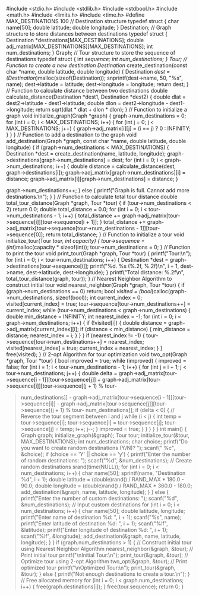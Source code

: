 #include <stdio.h> 
#include <stdlib.h> 
#include <stdbool.h> 
#include <math.h> 
#include <limits.h> 
#include <time.h> 
#define MAX_DESTINATIONS 100 
// Destination structure 
typedef struct { 
 char name[50]; 
 double latitude; 
 double longitude; 
} Destination; 
// Graph structure to store distances between destinations 
typedef struct { 
 Destination *destinations[MAX_DESTINATIONS]; 
 double adj_matrix[MAX_DESTINATIONS][MAX_DESTINATIONS]; 
 int num_destinations; 
} Graph; 
// Tour structure to store the sequence of destinations 
typedef struct { 
 int *sequence; 
 int num_destinations; 
} Tour; 
// Function to create a new destination 
Destination* create_destination(const char *name, double latitude, double longitude) { 
 Destination *dest = (Destination*)malloc(sizeof(Destination)); 
 snprintf(dest->name, 50, "%s", name); 
 dest->latitude = latitude; 
 dest->longitude = longitude; 
 return dest; 
} 
// Function to calculate distance between two destinations 
double calculate_distance(Destination *dest1, Destination *dest2) { 
 double dlat = dest2->latitude - dest1->latitude; 
 double dlon = dest2->longitude - dest1->longitude; 
 return sqrt(dlat * dlat + dlon * dlon); 
} 
// Function to initialize a graph 
void initialize_graph(Graph *graph) { 
 graph->num_destinations = 0; 
 for (int i = 0; i < MAX_DESTINATIONS; i++) { 
 for (int j = 0; j < MAX_DESTINATIONS; j++) { 
 graph->adj_matrix[i][j] = (i == j) ? 0 : INFINITY; 
 } 
 } 
} 
// Function to add a destination to the graph 
void add_destination(Graph *graph, const char *name, double latitude, double longitude) 
{ 
 if (graph->num_destinations < MAX_DESTINATIONS) { 
 Destination *dest = create_destination(name, latitude, longitude); 
 graph->destinations[graph->num_destinations] = dest; 
 for (int i = 0; i < graph->num_destinations; i++) { 
 double distance = calculate_distance(dest, graph->destinations[i]); 
 graph->adj_matrix[graph->num_destinations][i] = distance; 
 graph->adj_matrix[i][graph->num_destinations] = distance; 
 } 
 
 graph->num_destinations++; 
 } else { 
 printf("Graph is full. Cannot add more destinations.\n"); 
 } 
} 
// Function to calculate total tour distance 
double total_tour_distance(Graph *graph, Tour *tour) { 
 if (tour->num_destinations < 2) return 0.0; 
 double total_distance = 0.0; 
 for (int i = 0; i < tour->num_destinations - 1; i++) { 
 total_distance += graph->adj_matrix[tour->sequence[i]][tour->sequence[i + 1]]; 
 } 
 total_distance += graph->adj_matrix[tour->sequence[tour->num_destinations - 
1]][tour->sequence[0]]; 
 return total_distance; 
} 
// Function to initialize a tour 
void initialize_tour(Tour *tour, int capacity) { 
 tour->sequence = (int*)malloc(capacity * sizeof(int)); 
 tour->num_destinations = 0; 
} 
// Function to print the tour 
void print_tour(Graph *graph, Tour *tour) { 
 printf("Tour:\n"); 
 for (int i = 0; i < tour->num_destinations; i++) { 
 Destination *dest = graph->destinations[tour->sequence[i]]; 
 printf("%d. %s (%.2f, %.2f)\n", i + 1, dest->name, dest->latitude, dest->longitude); 
 } 
 printf("Total distance: %.2f\n", total_tour_distance(graph, tour)); 
} 
// Nearest Neighbor Algorithm to construct initial tour 
void nearest_neighbor(Graph *graph, Tour *tour) { 
 if (graph->num_destinations == 0) return; 
 bool *visited = (bool*)calloc(graph->num_destinations, sizeof(bool)); 
 int current_index = 0; 
 visited[current_index] = true; 
 tour->sequence[tour->num_destinations++] = current_index; 
 while (tour->num_destinations < graph->num_destinations) { 
 double min_distance = INFINITY; 
 int nearest_index = -1; 
 for (int i = 0; i < graph->num_destinations; i++) { 
 if (!visited[i]) { 
 double distance = graph->adj_matrix[current_index][i]; 
 if (distance < min_distance) { 
 min_distance = distance; 
 nearest_index = i; 
 } 
 } 
 } 
 if (nearest_index != -1) { 
 tour->sequence[tour->num_destinations++] = nearest_index; 
 visited[nearest_index] = true; 
 current_index = nearest_index; 
 } 
 } 
 free(visited); 
} 
// 2-opt Algorithm for tour optimization 
void two_opt(Graph *graph, Tour *tour) { 
 bool improved = true; 
 while (improved) { 
 improved = false; 
 for (int i = 1; i < tour->num_destinations - 1; i++) { 
 for (int j = i + 1; j < tour->num_destinations; j++) { 
 double delta = graph->adj_matrix[tour->sequence[i - 1]][tour->sequence[j]] + 
 graph->adj_matrix[tour->sequence[i]][tour->sequence[(j + 1) % tour-
>num_destinations]] - 
 graph->adj_matrix[tour->sequence[i - 1]][tour->sequence[i]] - 
 graph->adj_matrix[tour->sequence[j]][tour->sequence[(j + 1) % tour-
>num_destinations]]; 
 if (delta < 0) { 
 // Reverse the tour segment between i and j 
 while (i < j) { 
 int temp = tour->sequence[i]; 
 tour->sequence[i] = tour->sequence[j]; 
 tour->sequence[j] = temp; 
 i++; 
 j--; 
 } 
 improved = true; 
 } 
 } 
 } 
 } 
} 
int main() { 
 Graph graph; 
 initialize_graph(&graph); 
 Tour tour; 
 initialize_tour(&tour, MAX_DESTINATIONS); 
 int num_destinations; 
 char choice; 
 printf("Do you want to create random destinations (Y/N)? "); 
 scanf(" %c", &choice); 
 if (choice == 'Y' || choice == 'y') { 
 printf("Enter the number of random destinations: "); 
 scanf("%d", &num_destinations); 
 // Create random destinations 
 srand(time(NULL)); 
 for (int i = 0; i < num_destinations; i++) { 
 char name[50]; 
 sprintf(name, "Destination %d", i + 1); 
 double latitude = (double)rand() / RAND_MAX * 180.0 - 90.0; 
 double longitude = (double)rand() / RAND_MAX * 360.0 - 180.0; 
 add_destination(&graph, name, latitude, longitude); 
 } 
 } else { 
 printf("Enter the number of custom destinations: "); 
 scanf("%d", &num_destinations); 
 // Input custom destinations 
 for (int i = 0; i < num_destinations; i++) { 
 char name[50]; 
 double latitude, longitude; 
 printf("Enter name of destination %d: ", i + 1); 
 scanf("%s", name); 
 printf("Enter latitude of destination %d: ", i + 1); 
 scanf("%lf", &latitude); 
 printf("Enter longitude of destination %d: ", i + 1); 
 scanf("%lf", &longitude); 
 add_destination(&graph, name, latitude, longitude); 
 } 
 } 
 if (graph.num_destinations > 1) { 
 // Construct initial tour using Nearest Neighbor Algorithm 
 nearest_neighbor(&graph, &tour); 
 // Print initial tour 
 printf("\nInitial Tour:\n"); 
 print_tour(&graph, &tour); 
 // Optimize tour using 2-opt Algorithm 
 two_opt(&graph, &tour); 
 // Print optimized tour 
 printf("\nOptimized Tour:\n"); 
 print_tour(&graph, &tour); 
 } else { 
 printf("Not enough destinations to create a tour.\n"); 
 } 
 // Free allocated memory 
 for (int i = 0; i < graph.num_destinations; i++) { 
 free(graph.destinations[i]); 
 } 
 free(tour.sequence); 
 return 0; 
} 
